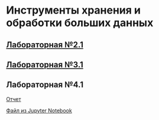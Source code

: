 # Инструменты хранения и обработки больших данных

## [Лабораторная №2.1](/Сабитова_лаб2.1.pdf)

## [Лабораторная №3.1](/Сабитова_лаб3.1.pdf)

## Лабораторная №4.1

[Отчет](lab4_1/README.md)

[Файл из Jupyter Notebook](lab4_1/lab4_1.ipynb)
